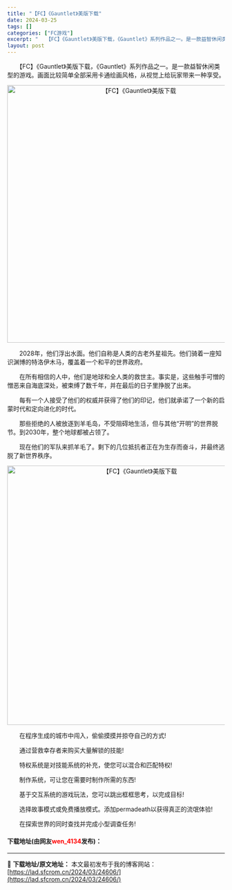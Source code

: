 ```yaml
---
title: "【FC】《Gauntlet》美版下载"
date: 2024-03-25
tags: []
categories: ["FC游戏"]
excerpt: "　　【FC】《Gauntlet》美版下载，《Gauntlet》系列作品之一。是一款益智休闲类型的游戏。画面比较简单全部采用卡通绘画风格，从视觉上给玩家带来一种享受。 　　2028年，他们浮出水面。他们自称是人类的古老外星祖先。他们骑着一座知识渊博的特洛伊木马，覆盖着一个和平的世界政府。 　　在所有相&hellip;"
layout: post
---
```


 <p>　　【FC】《Gauntlet》美版下载，《Gauntlet》系列作品之一。是一款益智休闲类型的游戏。画面比较简单全部采用卡通绘画风格，从视觉上给玩家带来一种享受。</p> <p align="center"><img align="" border="0" src="https://lad.sfcrom.cn/wp-content/uploads/2024/03/20240325_660191966e467.png" width="595" alt="【FC】《Gauntlet》美版下载" /></p> <p>　　2028年，他们浮出水面。他们自称是人类的古老外星祖先。他们骑着一座知识渊博的特洛伊木马，覆盖着一个和平的世界政府。</p> <p>　　在所有相信的人中，他们是地球和全人类的救世主。事实是，这些触手可憎的憎恶来自海底深处，被束缚了数千年，并在最后的日子里挣脱了出来。</p> <p>　　每有一个人接受了他们的权威并获得了他们的印记，他们就承诺了一个新的启蒙时代和定向进化的时代。</p> <p>　　那些拒绝的人被放逐到羊毛岛，不受阻碍地生活，但与其他&ldquo;开明&rdquo;的世界脱节。到2030年，整个地球都被占领了。</p> <p>　　现在他们的军队来抓羊毛了。剩下的几位抵抗者正在为生存而奋斗，并最终逃脱了新世界秩序。</p> <p align="center"><img align="" border="0" src="https://lad.sfcrom.cn/wp-content/uploads/2024/03/20240325_66019197707ce.png" width="599" alt="【FC】《Gauntlet》美版下载" /></p> <p>　　在程序生成的城市中闯入，偷偷摸摸并掠夺自己的方式!</p> <p>　　通过营救幸存者来购买大量解锁的技能!</p> <p>　　特权系统是对技能系统的补充，使您可以混合和匹配特权!</p> <p>　　制作系统，可让您在需要时制作所需的东西!</p> <p>　　基于交互系统的游戏玩法，您可以跳出框框思考，以完成目标!</p> <p>　　选择故事模式或免费播放模式。添加permadeath以获得真正的流氓体验!</p> <p>　　在探索世界的同时查找并完成小型调查任务!</p> <p><h4>下载地址(由网友<font color="red">wen_4134</font>发布)：</h4></p> 

---
📖 **下载地址/原文地址：** 本文最初发布于我的博客网站：[https://lad.sfcrom.cn/2024/03/24606/](https://lad.sfcrom.cn/2024/03/24606/)
